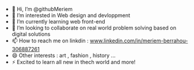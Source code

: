 - 👋 Hi, I’m @githubMeriem
- 👀 I’m interested in Web design and devloppment
- 🌱 I’m currently learning web front-end
- 💞️ I’m looking to collaborate on real world problem solving based on digital solutions
- 📫 How to reach me on linkdin : www.linkedin.com/in/meriem-berrahou-306887261
- 😄 Other interests : art , fashion , history ...
- ⚡ Excited to learn all new in thech world and more!
